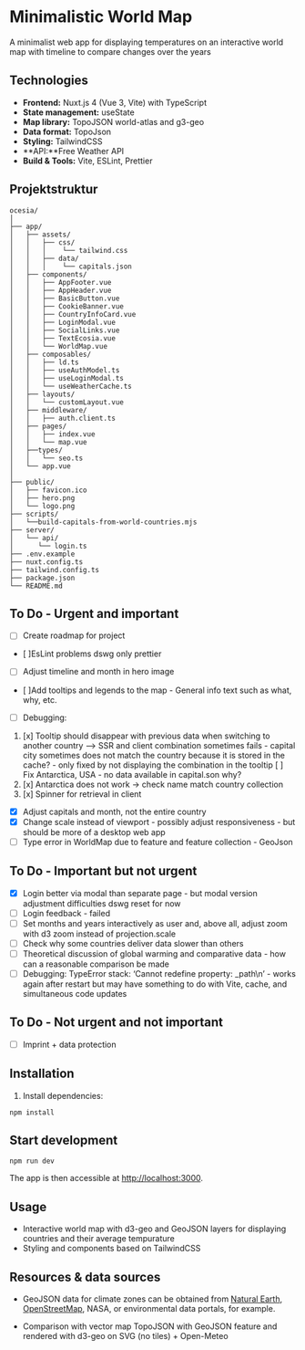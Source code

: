 # Minimalistic World Map

A minimalist web app for displaying temperatures on an interactive world map with timeline to compare changes over the years

## Technologies

- **Frontend:** Nuxt.js 4 (Vue 3, Vite) with TypeScript
- **State management:** useState
- **Map library:** TopoJSON world-atlas and g3-geo
- **Data format:** TopoJson
- **Styling:** TailwindCSS
- **API:**Free Weather API
- **Build & Tools:** Vite, ESLint, Prettier

## Projektstruktur

```
ocesia/
│
├── app/
│   ├── assets/
│   │   ├── css/
│   │   │    └── tailwind.css
│   │   ├── data/
│   │   │    └── capitals.json
│   ├── components/
│   │   ├── AppFooter.vue
│   │   ├── AppHeader.vue
│   │   ├── BasicButton.vue
│   │   ├── CookieBanner.vue
│   │   ├── CountryInfoCard.vue
│   │   ├── LoginModal.vue
│   │   ├── SocialLinks.vue
│   │   ├── TextEcosia.vue
│   │   └── WorldMap.vue
│   ├── composables/
│   │   ├── ld.ts
│   │   ├── useAuthModel.ts
│   │   ├── useLoginModal.ts
│   │   └── useWeatherCache.ts
│   ├── layouts/
│   │   └── customLayout.vue
│   ├── middleware/
│   │   ├── auth.client.ts
│   ├── pages/
│   │   ├── index.vue
│   │   └── map.vue
│   ├──types/
│   │   └── seo.ts
│   └── app.vue
│
├── public/
│   ├── favicon.ico
│   ├── hero.png
│   └── logo.png
├── scripts/
│   └──build-capitals-from-world-countries.mjs
├── server/
│   └── api/
│      └── login.ts
├── .env.example
├── nuxt.config.ts
├── tailwind.config.ts
├── package.json
└── README.md
```

## To Do - Urgent and important

- [ ] Create roadmap for project
- [ ]EsLint problems dswg only prettier
- [ ] Adjust timeline and month in hero image
- [ ]Add tooltips and legends to the map - General info text such as what, why, etc.
- [ ] Debugging:

1. [x] Tooltip should disappear with previous data when switching to another country
       --> SSR and client combination sometimes fails - capital city sometimes does not match the country because it is stored in the cache? - only fixed by not displaying the combination in the tooltip
       [ ] Fix Antarctica, USA - no data available in capital.son why?
2. [x] Antarctica does not work -> check name match country collection
3. [x] Spinner for retrieval in client

- [x] Adjust capitals and month, not the entire country
- [x] Change scale instead of viewport - possibly adjust responsiveness - but should be more of a desktop web app
- [ ] Type error in WorldMap due to feature and feature collection - GeoJson

## To Do - Important but not urgent

- [x] Login better via modal than separate page - but modal version adjustment difficulties dswg reset for now
- [ ] Login feedback - failed
- [ ] Set months and years interactively as user and, above all, adjust zoom with d3 zoom instead of projection.scale
- [ ] Check why some countries deliver data slower than others
- [ ] Theoretical discussion of global warming and comparative data - how can a reasonable comparison be made
- [ ] Debugging: TypeError
      stack: ‘Cannot redefine property: \_path\n’ - works again after restart but may have something to do with Vite, cache, and simultaneous code updates

## To Do - Not urgent and not important

- [ ] Imprint + data protection

## Installation

1. Install dependencies:

```
npm install
```

## Start development

```
npm run dev
```

The app is then accessible at [http://localhost:3000](http://localhost:3000).

## Usage

- Interactive world map with d3-geo and GeoJSON layers for displaying countries and their average tempurature
- Styling and components based on TailwindCSS

## Resources & data sources

- GeoJSON data for climate zones can be obtained from [Natural Earth](https://www.naturalearthdata.com/), [OpenStreetMap](https://www.openstreetmap.org/), NASA, or environmental data portals, for example.

- Comparison with vector map TopoJSON with GeoJSON feature and rendered with d3-geo on SVG (no tiles) + Open-Meteo
